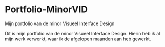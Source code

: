 # Portfolio-MinorVID
Mijn portfolio van de minor Visueel Interface Design

Dit is mijn portfolio van de minor Visueel Interface Design. Hierin heb ik al mijn werk verwerkt, waar ik de afgelopen maanden aan heb gewerkt.
